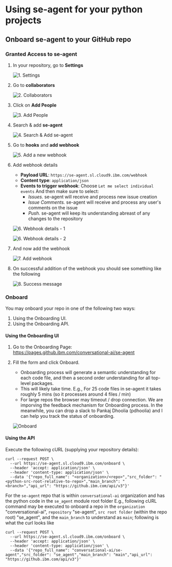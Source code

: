 # Using se-agent for your python projects

## Onboard se-agent to your GitHub repo

### Granted Access to se-agent

1.  In your repository, go to **Settings**

    ![1. Settings](../media/onboard/1_settings.png)

2.  Go to **collaborators**

    ![2. Collaborators](../media/onboard/2_collaborators.png)

3.  Click on **Add People**

    ![3. Add People](../media/onboard/3_add_people.png)

4.  Search & add **se-agent**

    ![4. Search & Add se-agent](../media/onboard/4_add_se-agent.png)

5.  Go to **hooks** and **add webhook**

    ![5. Add a new webhook](../media/onboard/5_hooks_add_webhook.png)

6.  Add webhook details
    - **Payload URL**: `https://se-agent.sl.cloud9.ibm.com/webhook`
    - **Content type**: `application/json`
    - **Events to trigger webhook**: Choose `Let me select individual events`
        And then make sure to select:
        - *Issues.* se-agent will receive and process new issue creation
        - *Issue Comments.* se-agent will receive and process any user's comments on the issue
        - *Push.* se-agent will keep its understanding abreast of any changes to the repository

    ![6. Webhook details - 1](../media/onboard/6_webhook_details_1.png)

    ![6. Webhook details - 2](../media/onboard/6_webhook_details_2.png)

7.  And now add the webhook

    ![7. Add webhook](../media/onboard/7_add_webhook.png)

8.  On successful addition of the webhook you should see something like the following

    ![8. Success message](../media/onboard/8_successful_webhook_registration.png)


### Onboard
You may onboard your repo in one of the following two ways:

1.  Using the Onboarding UI.
2.  Using the Onboarding API.

#### Using the Onboarding UI

1.  Go to the Onboarding Page: https://pages.github.ibm.com/conversational-ai/se-agent
2.  Fill the form and click Onboard.
    - Onboarding process will generate a semantic understanding for each code file, and then a second order understanding for all top-level packages.
    - This will likely take time. E.g., For 25 code files in se-agent it takes roughly 5 mins (so it processes around 4 files / min)
    - For large repos the browser may timeout / drop connection. We are imporving the feedback mechanism for Onboarding process. In the meanwhile, you can drop a slack to Pankaj Dhoolia (pdhoolia) and I can help you track the status of onboarding.

    ![Onboard](../media/onboard/onboard.gif)


#### Using the API

Execute the following cURL (supplying your repository details):

```curl
curl --request POST \
  --url https://se-agent.sl.cloud9.ibm.com/onboard \
  --header 'accept: application/json' \
  --header 'content-type: application/json' \
  --data '{"repo_full_name": "<organization>/<repo>","src_folder": "<python-src-root-relative-to-repo>","main_branch": "<branch>","api_url": "https://github.ibm.com/api/v3"}'
```

For the `se-agent` repo that is within `conversational-ai` organization and has the python code in the `se_agent` module root folder
E.g., following cURL command may be executed to onboard a repo in the `organization` "conversational-ai", `repository` "se-agent", `src root folder` (within the repo root) "se_agent", and the `main_branch` to understand as `main`; following is what the curl looks like

```curl
curl --request POST \
  --url https://se-agent.sl.cloud9.ibm.com/onboard \
  --header 'accept: application/json' \
  --header 'content-type: application/json' \
  --data '{"repo_full_name": "conversational-ai/se-agent","src_folder": "se_agent","main_branch": "main","api_url": "https://github.ibm.com/api/v3"}'
```
